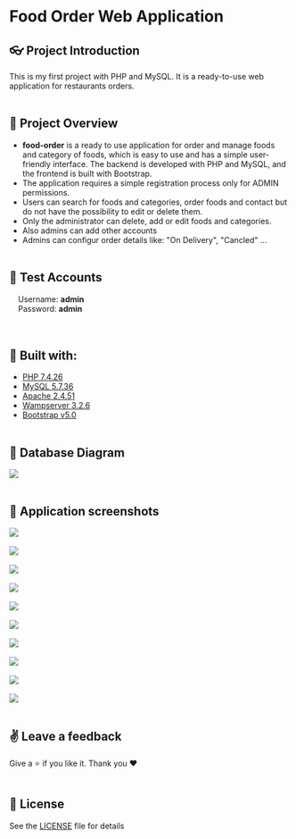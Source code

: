 # Food Order Web Application

## :eyeglasses: Project Introduction
This is my first project with PHP and MySQL. It is a ready-to-use web application for restaurants orders.
<br/><br/>

## 📝 Project Overview
-	**food-order** is a ready to use application for order and manage foods and category of foods, which is easy to use and has a simple user-friendly interface. The backend is developed with PHP and MySQL, and the frontend is built with Bootstrap.
-	The application requires a simple registration process only for ADMIN permissions.
-	Users can search for foods and categories, order foods and contact but do not have the possibility to edit or delete them.
-	Only the administrator can delete, add or edit foods and categories.
-	Also admins can add other accounts
-	Admins can configur order details like: "On Delivery", "Cancled" ...
<br/><br/>

## 🧪 Test Accounts
&nbsp;&nbsp;&nbsp;&nbsp;Username: **admin**  
&nbsp;&nbsp;&nbsp;&nbsp;Password: **admin**  
<br/><br/>

## :hammer: Built with:
* [PHP 7.4.26](https://www.php.net/releases/7_4_26.php)
* [MySQL 5.7.36](https://dev.mysql.com/doc/relnotes/mysql/5.7/en/news-5-7-36.html)
* [Apache 2.4.51](https://httpd.apache.org/download.cgi)
* [Wampserver 3.2.6](https://www.wampserver.com/en/download-wampserver-64bits/)
* [Bootstrap v5.0](https://getbootstrap.com/docs/5.0/getting-started/introduction/)
<br/><br/>

## :wrench: Database Diagram
<kbd><img src="https://github.com/velk20/food-order/blob/main/images/appScreenshots/DB-food-order.jpg" /></kbd>
<br/><br/>

## 📸 Application screenshots
<kbd><img src="https://github.com/velk20/food-order/blob/main/images/appScreenshots/InitialPage.jpg" /></kbd>
<br/><br/>
<kbd><img src="https://github.com/velk20/food-order/blob/main/images/appScreenshots/admins.png" /></kbd>
<br/><br/>
<kbd><img src="https://github.com/velk20/food-order/blob/main/images/appScreenshots/categories-admin.png" /></kbd>
<br/><br/>
<kbd><img src= "https://github.com/velk20/food-order/blob/main/images/appScreenshots/categories.png" /></kbd>
<br/><br/>
<kbd><img src="https://github.com/velk20/food-order/blob/main/images/appScreenshots/contacts.png" /></kbd>
<br/><br/>
<kbd><img src="https://github.com/velk20/food-order/blob/main/images/appScreenshots/dashboard.png" /></kbd>
<br/><br/>
<kbd><img src="https://github.com/velk20/food-order/blob/main/images/appScreenshots/foods.png" /></kbd>
<br/><br/>
<kbd><img src="https://github.com/velk20/food-order/blob/main/images/appScreenshots/indexPage.png" /></kbd>
<br/><br/>
<kbd><img src="https://github.com/velk20/food-order/blob/main/images/appScreenshots/login.png" /></kbd>
<br/><br/>
<kbd><img src="https://github.com/velk20/food-order/blob/main/images/appScreenshots/orders.png" /></kbd>
<br/><br/>

## :v: Leave a feedback
Give a :star: if you like it.
Thank you ❤️
<br/><br/>

## 📖 License
See the [LICENSE]() file for details
